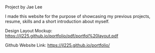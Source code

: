 Project by Jae Lee

I made this website for the purpose of showcasing my previous projects, resume, skills and a short introduction about myself.

Design Layout Mockup: https://jl225.github.io/portfolio/pdf/portfol%20layout.pdf

Github Website Link: https://jl225.github.io/portfolio/
